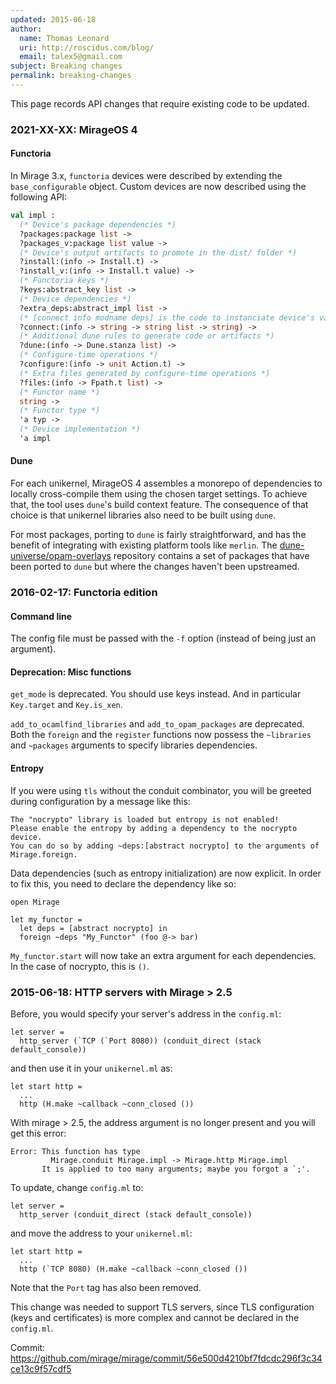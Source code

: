```yaml
---
updated: 2015-06-18
author:
  name: Thomas Leonard
  uri: http://roscidus.com/blog/
  email: talex5@gmail.com
subject: Breaking changes
permalink: breaking-changes
---
```


This page records API changes that require existing code to be updated.

### 2021-XX-XX: MirageOS 4

#### Functoria

In Mirage 3.x, `functoria` devices were described by extending the `base_configurable` object.
Custom devices are now described using the following API:
```ocaml
val impl :
  (* Device's package dependencies *)
  ?packages:package list ->
  ?packages_v:package list value ->
  (* Device's output artifacts to promote in the dist/ folder *)
  ?install:(info -> Install.t) -> 
  ?install_v:(info -> Install.t value) ->
  (* Functoria keys *)
  ?keys:abstract_key list -> 
  (* Device dependencies *)
  ?extra_deps:abstract_impl list -> 
  (* [connect info modname deps] is the code to instanciate device's value given its dependencies' values and the module name *)
  ?connect:(info -> string -> string list -> string) -> 
  (* Additional dune rules to generate code or artifacts *)
  ?dune:(info -> Dune.stanza list) ->
  (* Configure-time operations *)
  ?configure:(info -> unit Action.t) -> 
  (* Extra files generated by configure-time operations *)
  ?files:(info -> Fpath.t list) -> 
  (* Functor name *)
  string -> 
  (* Functor type *)
  'a typ -> 
  (* Device implementation *)
  'a impl
```

#### Dune

For each unikernel, MirageOS 4 assembles a monorepo of dependencies to locally cross-compile them 
using the chosen target settings. To achieve that, the tool uses `dune`'s build context feature. 
The consequence of that choice is that unikernel libraries also need to be built using `dune`. 

For most packages, porting to `dune` is fairly straightforward, and has the benefit of integrating
with existing platform tools like `merlin`. The [dune-universe/opam-overlays](https://github.com/dune-universe/opam-overlays)
repository contains a set of packages that have been ported to `dune` but where the changes haven't
been upstreamed.


### 2016-02-17: Functoria edition

#### Command line

The config file must be passed with the `-f` option (instead of being just
an argument).

#### Deprecation: Misc functions

`get_mode` is deprecated. You should use keys instead. And in particular `Key.target` and `Key.is_xen`.

`add_to_ocamlfind_libraries` and `add_to_opam_packages` are deprecated. Both the `foreign` and the `register` functions now possess the `~libraries` and `~packages` arguments to specify libraries dependencies.

#### Entropy

If you were using `tls` without the conduit combinator, you will be
greeted during configuration by a message like this:

```
The "nocrypto" library is loaded but entropy is not enabled!
Please enable the entropy by adding a dependency to the nocrypto device.
You can do so by adding ~deps:[abstract nocrypto] to the arguments of Mirage.foreign.
```

Data dependencies (such as entropy initialization) are now explicit.
In order to fix this, you need to declare the dependency like so:
```
open Mirage

let my_functor =
  let deps = [abstract nocrypto] in
  foreign ~deps "My_Functor" (foo @-> bar)
```

`My_functor.start` will now take an extra argument for each
dependencies. In the case of nocrypto, this is `()`.

### 2015-06-18: HTTP servers with Mirage > 2.5

Before, you would specify your server's address in the `config.ml`:

    let server =
      http_server (`TCP (`Port 8080)) (conduit_direct (stack default_console))

and then use it in your `unikernel.ml` as:

    let start http =
      ...
      http (H.make ~callback ~conn_closed ())

With mirage > 2.5, the address argument is no longer present and you will get this error:

    Error: This function has type
             Mirage.conduit Mirage.impl -> Mirage.http Mirage.impl
           It is applied to too many arguments; maybe you forgot a `;'.

To update, change `config.ml` to:

    let server =
      http_server (conduit_direct (stack default_console))

and move the address to your `unikernel.ml`:

    let start http =
      ...
      http (`TCP 8080) (H.make ~callback ~conn_closed ())

Note that the `Port` tag has also been removed.

This change was needed to support TLS servers, since TLS configuration (keys and certificates) is more complex and cannot be declared in the `config.ml`.

Commit: <https://github.com/mirage/mirage/commit/56e500d4210bf7fdcdc296f3c34ce13c9f57cdf5>

